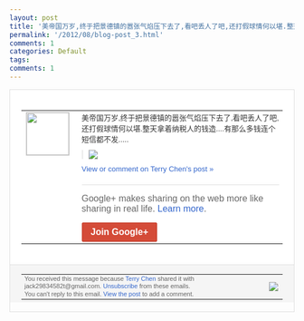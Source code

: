 ```yaml
---
layout: post
title: '美帝国万岁,终于把景德镇的嚣张气焰压下去了,看吧丢人了吧,还打假球情何以堪.整天拿...'
permalink: '/2012/08/blog-post_3.html'
comments: 1
categories: Default
tags: 
comments: 1
---
```

<div style="border:solid 1px #dfdfdf;color:#686868;font:13px Arial"><div style="background-color:#fff;padding:20px;"><table cellpadding="0" cellspacing="0"><tr><td style="padding-right:15px;vertical-align:top"><a href="https://plus.google.com/_/notifications/emlink?emrecipient=110200756825219614165&amp;emid=COD5iPfOzLECFSiitAodVHAAAA&amp;path=%2F108643996575278738906&amp;dt=1344036713680&amp;uob=8"><img height="75" src="https://lh3.googleusercontent.com/-KKRGTyJ5Bl0/AAAAAAAAAAI/AAAAAAAAEEY/jllxqER5dCk/s75-c-k-a/photo.jpg" style="border:solid 1px #cccccc;" width="75"/></a></td><td style="width:578px;color:#333;font:13px Arial;vertical-align:top;"><div style="padding-bottom:10px">美帝国万岁,终于把景德镇的嚣张气焰压下去<wbr/>了,看吧丢人了吧,还打假球情何以堪.整天<wbr/>拿着纳税人的钱造....有那么多钱连个短<wbr/>信都不发.....</div><div style="margin-bottom:10px;padding-left:10px; border-left:2px solid #EAEAEA"><span style="margin-right:5px"><a href="https://plus.google.com/_/notifications/emlink?emrecipient=110200756825219614165&amp;emid=COD5iPfOzLECFSiitAodVHAAAA&amp;path=%2F108643996575278738906%2Fposts%2FVHyKwnvs38w%3Fgpinv%3DAMIXal-PgkspLEfgjye9Isbhn3TGUGpPsf6fgIidn5av6pSfWwwiDAuvmECb6JLoC6GL5BE3QnUR1Ymjzmzy1PR4HiJojmF3XeSDk1k6v-b-tel6tM4v_fE&amp;dt=1344036713680&amp;uob=8" style="zSoyz;"><img border="0" src="https://lh6.googleusercontent.com/-BM6AiFgD5Qs/UBxfMdwcWkI/AAAAAAAAmeo/iqcqGB2Cr9Y/w160/QQ%25E6%258B%25BC%25E9%259F%25B3%25E6%2588%25AA%25E5%259B%25BE%25E6%259C%25AA%25E5%2591%25BD%25E5%2590%258D.png" style="max-height:200px;max-width:275px"/></a></span></div><a href="https://plus.google.com/_/notifications/emlink?emrecipient=110200756825219614165&amp;emid=COD5iPfOzLECFSiitAodVHAAAA&amp;path=%2F108643996575278738906%2Fposts%2FVHyKwnvs38w%3Fgpinv%3DAMIXal-PgkspLEfgjye9Isbhn3TGUGpPsf6fgIidn5av6pSfWwwiDAuvmECb6JLoC6GL5BE3QnUR1Ymjzmzy1PR4HiJojmF3XeSDk1k6v-b-tel6tM4v_fE&amp;dt=1344036713680&amp;uob=8" style="color:#3366CC;text-decoration:none;">View or comment on Terry Chen's post »</a><div style="margin-top:20px;border-top:solid 1px #dfdfdf"><div style="padding:15px 0;color:#686868;font:16px Arial;">Google+ makes sharing on the web more like sharing in real life. <a href="http://www.google.com/+/learnmore/" style="color:#3366CC;text-decoration:none;">Learn more</a>.</div><a href="https://plus.google.com/_/notifications/emlink?emrecipient=110200756825219614165&amp;emid=COD5iPfOzLECFSiitAodVHAAAA&amp;path=%2F%3Fgpinv%3DAMIXal-PgkspLEfgjye9Isbhn3TGUGpPsf6fgIidn5av6pSfWwwiDAuvmECb6JLoC6GL5BE3QnUR1Ymjzmzy1PR4HiJojmF3XeSDk1k6v-b-tel6tM4v_fE&amp;dt=1344036713680&amp;uob=8" style="display:inline-block;padding:7px 15px;background-color:#d44b38; color:#fff;font-size:16px; font-weight:bold;border-radius:2px;-webkit-border-radius:2px; -moz-border-radius:2px;border:solid 1px #c43b28; white-space:nowrap;text-decoration:none">Join Google+</a></div></td></tr></table></div><div style="border-top:solid 1px #dfdfdf;padding:0 20px; background-color:#f5f5f5"><table cellpadding="0" cellspacing="0" style="height:50px"><tbody><tr><td style="vertical-align:middle;width:100%; color:#636363;font:11px Arial; line-height:120%">You received this message because <a href="https://plus.google.com/_/notifications/emlink?emrecipient=110200756825219614165&amp;emid=COD5iPfOzLECFSiitAodVHAAAA&amp;path=%2F108643996575278738906%3Fgpinv%3DAMIXal-PgkspLEfgjye9Isbhn3TGUGpPsf6fgIidn5av6pSfWwwiDAuvmECb6JLoC6GL5BE3QnUR1Ymjzmzy1PR4HiJojmF3XeSDk1k6v-b-tel6tM4v_fE&amp;dt=1344036713680&amp;uob=8" style="color:#3366CC;text-decoration:none;">Terry Chen</a> shared it with jack29834582t@gmail.com. <a href="https://plus.google.com/_/notifications/emlink?emrecipient=110200756825219614165&amp;emid=COD5iPfOzLECFSiitAodVHAAAA&amp;path=%2F_%2Fnonplus%2Femailsettings%3Fgpinv%3DAMIXal-PgkspLEfgjye9Isbhn3TGUGpPsf6fgIidn5av6pSfWwwiDAuvmECb6JLoC6GL5BE3QnUR1Ymjzmzy1PR4HiJojmF3XeSDk1k6v-b-tel6tM4v_fE%26est%3DADH5u8VXl5NyjLGlWOxgXSj_IGvZfj0Gv0LpCtdEPP1b0ScvlfGQ3MFp7_9b2HUE7qyLybhfUZm9okg1_05Np27ybwowHpVngXhqnq9dDh-IVBTqQpBF6P8SOR9ldIOIJnSFN2ppkyp6GWLtG8Lhu8ToG8unhL5LLg&amp;dt=1344036713680&amp;uob=8" style="color:#3366CC;text-decoration:none;">Unsubscribe</a> from these emails.<br/>You can't reply to this email. <a href="https://plus.google.com/_/notifications/emlink?emrecipient=110200756825219614165&amp;emid=COD5iPfOzLECFSiitAodVHAAAA&amp;path=%2F108643996575278738906%2Fposts%2FVHyKwnvs38w%3Fgpinv%3DAMIXal-PgkspLEfgjye9Isbhn3TGUGpPsf6fgIidn5av6pSfWwwiDAuvmECb6JLoC6GL5BE3QnUR1Ymjzmzy1PR4HiJojmF3XeSDk1k6v-b-tel6tM4v_fE&amp;dt=1344036713680&amp;uob=8" style="color:#3366CC;text-decoration:none;">View the post</a> to add a comment.<br/></td><td><img src="https://ssl.gstatic.com/s2/oz/images/notifications/logo/google-plus-6617a72bb36cc548861652780c9e6ff1.png"/></td></tr></tbody></table></div></div>